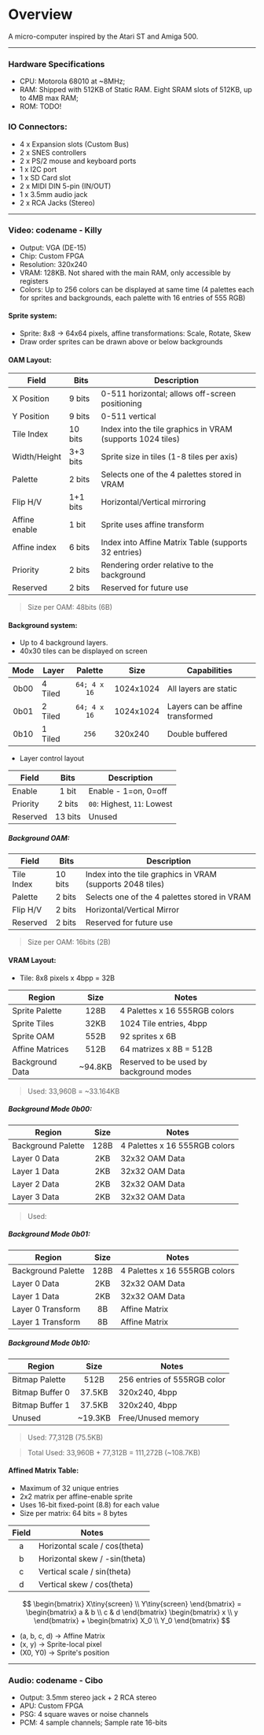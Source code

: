 # Overview

A micro-computer inspired by the Atari ST and Amiga 500.

---

### Hardware Specifications

- CPU: Motorola 68010 at ~8MHz;
- RAM: Shipped with 512KB of Static RAM. Eight SRAM slots of 512KB, up to 4MB max RAM;
- ROM: TODO!

### IO Connectors:

- 4 x Expansion slots (Custom Bus)
- 2 x SNES controllers
- 2 x PS/2 mouse and keyboard ports
- 1 x I2C port
- 1 x SD Card slot
- 2 x MIDI DIN 5-pin (IN/OUT)
- 1 x 3.5mm audio jack
- 2 x RCA Jacks (Stereo)

---

### Video: codename - Killy

- Output: VGA (DE-15)
- Chip: Custom FPGA
- Resolution: 320x240
- VRAM: 128KB. Not shared with the main RAM, only accessible by registers
- Colors: Up to 256 colors can be displayed at same time (4 palettes each for sprites
  and backgrounds, each palette with 16 entries of 555 RGB)

#### Sprite system:

- Sprite: 8x8 -> 64x64 pixels, affine transformations: Scale, Rotate, Skew
- Draw order sprites can be drawn above or below backgrounds

#### OAM Layout:

| Field         | Bits     | Description                                                |
| ------------- | -------- | ---------------------------------------------------------- |
| X Position    | 9 bits   | 0-511 horizontal; allows off-screen positioning            |
| Y Position    | 9 bits   | 0-511 vertical                                             |
| Tile Index    | 10 bits  | Index into the tile graphics in VRAM (supports 1024 tiles) |
| Width/Height  | 3+3 bits | Sprite size in tiles (1-8 tiles per axis)                  |
| Palette       | 2 bits   | Selects one of the 4 palettes stored in VRAM               |
| Flip H/V      | 1+1 bits | Horizontal/Vertical mirroring                              |
| Affine enable | 1 bit    | Sprite uses affine transform                               |
| Affine index  | 6 bits   | Index into Affine Matrix Table (supports 32 entries)       |
| Priority      | 2 bits   | Rendering order relative to the background                 |
| Reserved      | 2 bits   | Reserved for future use                                    |

> Size per OAM: 48bits (6B)

#### Background system:

- Up to 4 background layers.
- 40x30 tiles can be displayed on screen

| Mode | Layer   |   Palette    | Size      | Capabilities                     |
| :--: | ------- | :----------: | --------- | -------------------------------- |
| 0b00 | 4 Tiled | `64; 4 x 16` | 1024x1024 | All layers are static            |
| 0b01 | 2 Tiled | `64; 4 x 16` | 1024x1024 | Layers can be affine transformed |
| 0b10 | 1 Tiled |    `256`     | 320x240   | Double buffered                  |

- Layer control layout

| Field    |  Bits   | Description                 |
| -------- | :-----: | --------------------------- |
| Enable   |  1 bit  | Enable - 1=on, 0=off        |
| Priority | 2 bits  | `00`: Highest, `11`: Lowest |
| Reserved | 13 bits | Unused                      |

##### Background OAM:

| Field      | Bits    | Description                                                |
| ---------- | ------- | ---------------------------------------------------------- |
| Tile Index | 10 bits | Index into the tile graphics in VRAM (supports 2048 tiles) |
| Palette    | 2 bits  | Selects one of the 4 palettes stored in VRAM               |
| Flip H/V   | 2 bits  | Horizontal/Vertical Mirror                                 |
| Reserved   | 2 bits  | Reserved for future use                                    |

> Size per OAM: 16bits (2B)

#### VRAM Layout:

- Tile: 8x8 pixels x 4bpp = 32B

| Region          |  Size   | Notes                                   |
| --------------- | :-----: | --------------------------------------- |
| Sprite Palette  |  128B   | 4 Palettes x 16 555RGB colors           |
| Sprite Tiles    |  32KB   | 1024 Tile entries, 4bpp                 |
| Sprite OAM      |  552B   | 92 sprites x 6B                         |
| Affine Matrices |  512B   | 64 matrizes x 8B = 512B                 |
| Background Data | ~94.8KB | Reserved to be used by background modes |

> Used: 33,960B = ~33.164KB

##### Background Mode 0b00:

| Region             | Size | Notes                         |
| ------------------ | :--: | ----------------------------- |
| Background Palette | 128B | 4 Palettes x 16 555RGB colors |
| Layer 0 Data       | 2KB  | 32x32 OAM Data                |
| Layer 1 Data       | 2KB  | 32x32 OAM Data                |
| Layer 2 Data       | 2KB  | 32x32 OAM Data                |
| Layer 3 Data       | 2KB  | 32x32 OAM Data                |

> Used:

##### Background Mode 0b01:

| Region             | Size | Notes                         |
| ------------------ | :--: | ----------------------------- |
| Background Palette | 128B | 4 Palettes x 16 555RGB colors |
| Layer 0 Data       | 2KB  | 32x32 OAM Data                |
| Layer 1 Data       | 2KB  | 32x32 OAM Data                |
| Layer 0 Transform  |  8B  | Affine Matrix                 |
| Layer 1 Transform  |  8B  | Affine Matrix                 |

##### Background Mode 0b10:

| Region          |  Size   | Notes                       |
| --------------- | :-----: | --------------------------- |
| Bitmap Palette  |  512B   | 256 entries of 555RGB color |
| Bitmap Buffer 0 | 37.5KB  | 320x240, 4bpp               |
| Bitmap Buffer 1 | 37.5KB  | 320x240, 4bpp               |
| Unused          | ~19.3KB | Free/Unused memory          |

> Used: 77,312B (75.5KB)

> Total Used: 33,960B + 77,312B = 111,272B (~108.7KB)

#### Affined Matrix Table:

- Maximum of 32 unique entries
- 2x2 matrix per affine-enable sprite
- Uses 16-bit fixed-point (8.8) for each value
- Size per matrix: 64 bits = 8 bytes

| Field | Notes                         |
| :---: | ----------------------------- |
|   a   | Horizontal scale / cos(theta) |
|   b   | Horizontal skew / -sin(theta) |
|   c   | Vertical scale / sin(theta)   |
|   d   | Vertical skew / cos(theta)    |

$$
	\begin{bmatrix}
		X\tiny{screen} \\
		Y\tiny{screen}
	\end{bmatrix}
	=
	\begin{bmatrix}
		a & b \\
		c & d
	\end{bmatrix}
	\begin{bmatrix}
		x \\
		y
	\end{bmatrix}
	+
	\begin{bmatrix}
		X_0 \\
		Y_0
	\end{bmatrix}
$$

- (a, b, c, d) -> Affine Matrix
- (x, y) -> Sprite-local pixel
- (X0, Y0) -> Sprite's position

---

### Audio: codename - Cibo

- Output: 3.5mm stereo jack + 2 RCA stereo
- APU: Custom FPGA
- PSG: 4 square waves or noise channels
- PCM: 4 sample channels; Sample rate 16-bits

<!--
NOTES:
	(aCube) - CPU: Option to boost CPU clock to 12MHz.
	(Outlaf) - CPU: Possibility to change CPU clock via software using custom wiring.
	(aCube) - RAM: Decide how much RAM will be shipped by default, and how many SRAM
slots will be avaliable.
	(aCube) - RAM: Manager memory regions for each device, and how memory will be
interacted by the program.
	(aCube) - ROM: Decide how much ROM will be shipped for the Kernel.
	(aCube) - ROM: Will it replaceable? I think users must be able to update the
Kernel with a custom one, or update the shipped version to a new version.
	(aCube) - VIDEO: Decide how many VRAM will be shipped.
	(aCube) - AUDIO: Possible triangle or pulse wave channels?
	(aCube) - AUDIO: It should be better to split the square and noise channels
into their own channels, without the possibility of switching, but add two more channels
that can switch between triangle and noise.

TODO:
	Improve video capabilities and learn more about what can be executed by the PPU.
-->
